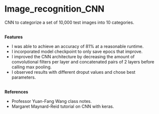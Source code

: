 # Image_recognition_CNN
CNN to categorize a set of 10,000 test images into 10 categories.

<br>**Features**<br>
* I was able to achieve an accuracy of 81% at a reasonable runtime. <br>
* I incorporated model checkpoint to only save epocs that improve.
* I improved the CNN architecture by decreasing the amount of convolutional filters per layer and concatenated pairs of 2 layers before calling max pooling.
* I observed results with different droput values and chose best parameters.

<br>**References**<br>
* Professor Yuan-Fang Wang class notes.
* Margaret Maynard-Reid tutorial on CNN with keras.
